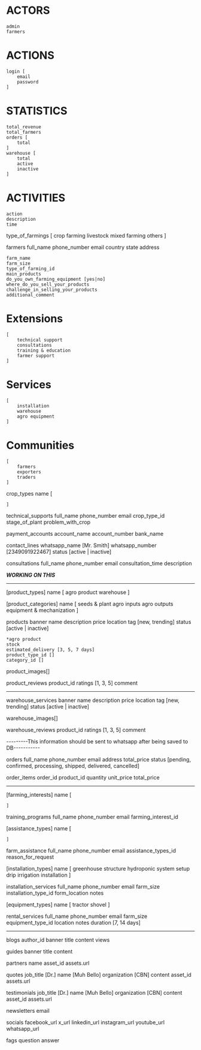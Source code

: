 

# ACTORS
    admin
    farmers

# ACTIONS
    login [
        email
        password
    ]



# STATISTICS
    total_revenue
    total_farmers
    orders [
        total
    ]
    warehouse [
        total
        active
        inactive
    ]

# ACTIVITIES
    action
    description
    time




type_of_farmings [
    crop farming
    livestock
    mixed farming
    others
]

farmers
    full_name
    phone_number
    email
    country
    state
    address

    farm_name
    farm_size
    type_of_farming_id
    main_products
    do_you_own_farming_equipment [yes|no]
    where_do_you_sell_your_products
    challenge_in_selling_your_products
    additional_comment


# Extensions
    [
        technical support
        consultations
        training & education
        farmer support
    ]

# Services 
    [
        installation
        warehouse
        agro equipment
    ]


# Communities
    [
        farmers
        exporters
        traders
    ]


crop_types
    name [

    ]

technical_supports
    full_name
    phone_number
    email
    crop_type_id
    stage_of_plant
    problem_with_crop

payment_accounts
    account_name
    account_number
    bank_name

contact_lines
 whatsapp_name [Mr. Smith]
 whatsapp_number [2349091922467]
 status [active | inactive]



consultations
    full_name
    phone_number
    email
    consultation_time
    description


***WORKING ON THIS***



-----------------------------------



[product_types]
    name [
        agro product
        warehouse
    ]

[product_categories]
    name [
        seeds & plant
        agro inputs
        agro outputs
        equipment & mechanization
    ]

products
    banner
    name
    description
    price
    location
    tag [new, trending]
    status [active | inactive]

    *agro product
    stock 
    estimated_delivery [3, 5, 7 days]
    product_type_id []
    category_id []

product_images[]

product_reviews
    product_id
    ratings [1, 3, 5]
    comment

---------------------- 

warehouse_services
    banner
    name
    description
    price
    location
    tag [new, trending]
    status [active | inactive]

warehouse_images[]

warehouse_reviews
    product_id
    ratings [1, 3, 5]
    comment

---------This information should be sent to whatsapp after being saved to DB-----------

orders
    full_name
    phone_number
    email
    address
    total_price
    status [pending, confirmed, processing, shipped, delivered, cancelled]

order_items
    order_id
    product_id
    quantity
    unit_price
    total_price



--------------------------------

[farming_interests]
    name [

    ]

training_programs
    full_name
    phone_number
    email
    farming_interest_id




[assistance_types]
    name [

    ]

farm_assistance
    full_name
    phone_number
    email
    assistance_types_id
    reason_for_request



[installation_types]
    name [
        greenhouse structure
        hydroponic system setup
        drip irrigation installation
    ]

installation_services
    full_name
    phone_number
    email
    farm_size
    installation_type_id
    form_location
    notes



[equipment_types]
    name [
        tractor
        shovel
    ]

rental_services
    full_name
    phone_number
    email
    farm_size
    equipment_type_id
    location
    notes
    duration [7, 14 days]


----------------------------------

blogs
    author_id
    banner
    title
    content
    views

guides
    banner
    title
    content

partners
    name
    asset_id
        assets.url

quotes
    job_title [Dr.]
    name [Muh Bello]
    organization [CBN]
    content
    asset_id
        assets.url

testimonials
    job_title [Dr.]
    name [Muh Bello]
    organization [CBN]
    content
    asset_id
        assets.url

newsletters
    email

socials
    facebook_url
    x_url
    linkedin_url
    instagram_url
    youtube_url
    whatsapp_url


fags
    question
    answer